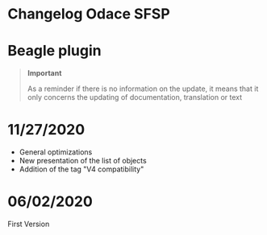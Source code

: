 # Changelog Odace SFSP

# Beagle plugin

>**Important**
>
>As a reminder if there is no information on the update, it means that it only concerns the updating of documentation, translation or text

# 11/27/2020

- General optimizations
- New presentation of the list of objects
- Addition of the tag "V4 compatibility"


# 06/02/2020

First Version
